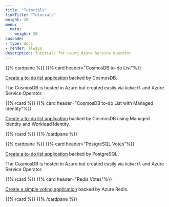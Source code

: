 ```yaml
---
title: "Tutorials"
linkTitle: "Tutorials"
weight: 20
menu:
  main:
    weight: 20
cascade:
- type: docs
- render: always
description: Tutorials for using Azure Service Operator
---
```


{{% cardpane %}}
{{% card header="CosmosDB to-do List"%}}

[Create a to-do list application](https://github.com/Azure-Samples/azure-service-operator-samples/tree/master/cosmos-todo-list) backed by CosmosDB.

The CosmosDB is hosted in Azure but created easily via `kubectl` and Azure Service Operator.

{{% /card %}}
{{% card header="CosmosDB to-do List with Managed Identity"%}}

[Create a to-do list application](https://github.com/Azure-Samples/azure-service-operator-samples/tree/master/cosmos-todo-list-mi) backed by CosmosDB using Managed Identity and Workload Identity.

{{% /card %}}
{{% /cardpane %}}

{{% cardpane %}}
{{% card header="PostgreSQL Votes"%}}

[Create a to-do list application](https://github.com/Azure-Samples/azure-service-operator-samples/tree/master/azure-votes-postgresql) backed by PostgreSQL.

The CosmosDB is hosted in Azure but created easily via `kubectl` and Azure Service Operator.

{{% /card %}}
{{% card header="Redis Votes"%}}

[Create a simple voting application](https://github.com/Azure-Samples/azure-service-operator-samples/tree/master/azure-votes-redis) backed by Azure Redis.

{{% /card %}}
{{% /cardpane %}}
